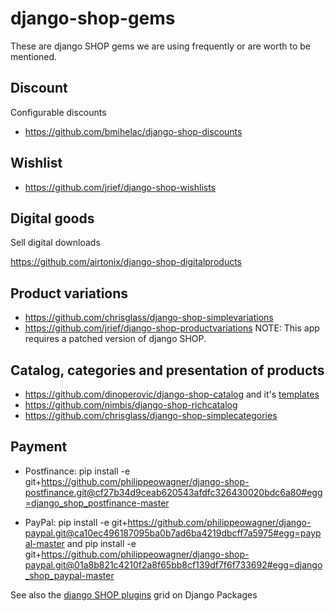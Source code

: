 # django-shop-gems

These are django SHOP gems we are using frequently or are worth to be mentioned. 

## Discount

Configurable discounts 
* https://github.com/bmihelac/django-shop-discounts

## Wishlist

* https://github.com/jrief/django-shop-wishlists
 
## Digital goods

Sell digital downloads

https://github.com/airtonix/django-shop-digitalproducts


## Product variations

* https://github.com/chrisglass/django-shop-simplevariations
* https://github.com/jrief/django-shop-productvariations NOTE: This app requires a patched version of django SHOP.

## Catalog, categories and presentation of products

* https://github.com/dinoperovic/django-shop-catalog and it's [templates]( https://github.com/dinoperovic/django-shop-catalog-templates)
* https://github.com/nimbis/django-shop-richcatalog
* https://github.com/chrisglass/django-shop-simplecategories

## Payment 

* Postfinance: pip install -e git+https://github.com/philippeowagner/django-shop-postfinance.git@cf27b34d9ceab620543afdfc326430020bdc6a80#egg=django_shop_postfinance-master

* PayPal: pip install -e git+https://github.com/philippeowagner/django-paypal.git@ca10ec496187095ba0b7ad6ba4219dbcff7a5975#egg=paypal-master and pip install -e git+https://github.com/philippeowagner/django-shop-paypal.git@01a8b821c4210f2a8f65bb8cf139df7f6f733692#egg=django_shop_paypal-master


See also the [django SHOP plugins](https://www.djangopackages.com/grids/g/django-shop-plugins/) grid on Django Packages
 
